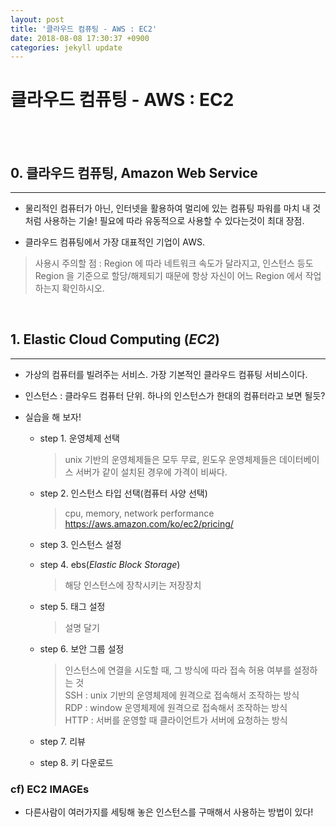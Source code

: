 ```yaml
---
layout: post
title: '클라우드 컴퓨팅 - AWS : EC2'
date: 2018-08-08 17:30:37 +0900
categories: jekyll update
---
```


# 클라우드 컴퓨팅 - AWS : EC2

<br><br>

## 0. 클라우드 컴퓨팅, Amazon Web Service

---

- 물리적인 컴퓨터가 아닌, 인터넷을 활용하여 멀리에 있는 컴퓨팅 파워를 마치 내 것처럼 사용하는 기술! 필요에 따라 유동적으로 사용할 수 있다는것이 최대 장점.

- 클라우드 컴퓨팅에서 가장 대표적인 기업이 AWS.

> 사용시 주의할 점 : Region 에 따라 네트워크 속도가 달라지고, 인스턴스 등도 Region 을 기준으로 할당/해제되기 때문에 항상 자신이 어느 Region 에서 작업하는지 확인하시오.

<br>

## 1. Elastic Cloud Computing (_EC2_)

---

- 가상의 컴퓨터를 빌려주는 서비스. 가장 기본적인 클라우드 컴퓨팅 서비스이다.

- 인스턴스 : 클라우드 컴퓨터 단위. 하나의 인스턴스가 한대의 컴퓨터라고 보면 될듯?

- 실습을 해 보자!

  - step 1. 운영체제 선택

    > unix 기반의 운영체제들은 모두 무료, 윈도우 운영체제들은 데이터베이스 서버가 같이 설치된 경우에 가격이 비싸다.

  - step 2. 인스턴스 타입 선택(컴퓨터 사양 선택)

    > cpu, memory, network performance
    > https://aws.amazon.com/ko/ec2/pricing/

  - step 3. 인스턴스 설정

  - step 4. ebs(_Elastic Block Storage_)

    > 해당 인스턴스에 장착시키는 저장장치

  - step 5. 태그 설정

    > 설명 달기

  - step 6. 보안 그룹 설정

    > 인스턴스에 연결을 시도할 때, 그 방식에 따라 접속 허용 여부를 설정하는 것<br>
    > SSH : unix 기반의 운영체제에 원격으로 접속해서 조작하는 방식<br>
    > RDP : window 운영체제에 원격으로 접속해서 조작하는 방식<br>
    > HTTP : 서버를 운영할 때 클라이언트가 서버에 요청하는 방식<br>

  - step 7. 리뷰

  - step 8. 키 다운로드

### cf) EC2 IMAGEs

- 다른사람이 여러가지를 세팅해 놓은 인스턴스를 구매해서 사용하는 방법이 있다!
